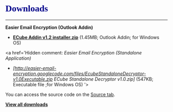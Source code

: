 # <font color='darkblue' face='book antiqua'> Downloads </font> #

---


**Easier Email Encryption (Outlook Addin)**
  * **[ECube Addin v1.2 installer.zip](http://easier-email-encryption.googlecode.com/files/ECube%20v1.2%20installer.zip)** (1.45MB; Outlook Addin; for Windows OS)

<a href='Hidden comment: 
*Easier Email Encryption (Standalone Application)*
* *[http://easier-email-encryption.googlecode.com/files/EcubeStandaloneDecryptor-v1.0Executable.zip ECube Standalone Decryptor v1.0.zip]* (547KB; Executable file ;for Windows OS)
'></a>

You can access the source code on the [Source tab](http://code.google.com/p/easier-email-encryption/wiki/ProjectSource).

**[View all downloads](http://code.google.com/p/easier-email-encryption/downloads/list)**